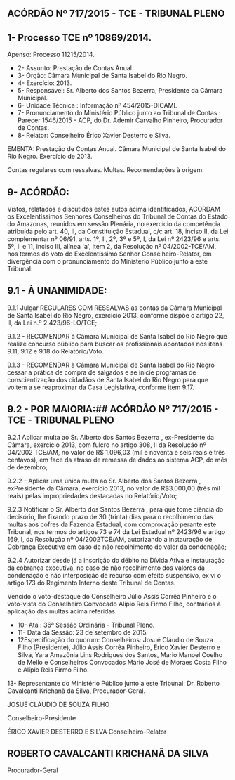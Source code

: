 
## ACÓRDÃO Nº 717/2015 - TCE - TRIBUNAL PLENO

## 1- Processo TCE nº 10869/2014.

Apenso: Processo 11215/2014.

- 2- Assunto: Prestação de Contas Anual.
- 3- Órgão: Câmara Municipal de Santa Isabel do Rio Negro.
- 4- Exercício: 2013.
- 5- Responsável: Sr. Alberto dos Santos Bezerra, Presidente da Câmara Municipal.
- 6- Unidade Técnica : Informação nº 454/2015-DICAMI.
- 7-  Pronunciamento  do  Ministério  Público  junto  ao  Tribunal  de  Contas : Parecer 1546/2015 - ACP, do Dr. Ademir Carvalho Pinheiro, Procurador de Contas.
- 8- Relator: Conselheiro Érico Xavier Desterro e Silva.

EMENTA: Prestação de Contas Anual. Câmara Municipal de Santa Isabel do Rio Negro. Exercício de 2013.

Contas regulares com ressalvas. Multas. Recomendações à origem.

## 9- ACÓRDÃO:

Vistos, relatados e discutidos estes autos acima identificados,  ACORDAM os Excelentíssimos  Senhores  Conselheiros  do  Tribunal  de  Contas  do  Estado  do Amazonas, reunidos em sessão Plenária, no exercício da competência atribuída pelo art. 40, II, da Constituição Estadual, c/c art. 18, inciso II, da Lei complementar nº 06/91, arts. 1º,  II,  2º,  3º  e  5º,  I,  da  Lei  nº  2423/96  e  arts.  5º,  II  e  11,  inciso  III,  alínea  'a',  item  2,  da Resolução nº 04/2002-TCE/AM, nos termos do voto do Excelentíssimo Senhor Conselheiro-Relator, em divergência com o pronunciamento do Ministério Público junto a este Tribunal:

## 9.1 - À UNANIMIDADE:

9.1.1  Julgar REGULARES  COM  RESSALVAS as  contas  da  Câmara Municipal de Santa Isabel do Rio Negro, exercício 2013, conforme dispõe o artigo 22, II, da Lei n.º 2.423/96-LO/TCE;

9.1.2 - RECOMENDAR à Câmara Municipal de Santa Isabel do Rio Negro que realize concurso público para buscar os profissionais apontados nos itens 9.11, 9.12 e 9.18 do Relatório/Voto.

9.1.3 - RECOMENDAR à Câmara Municipal de Santa Isabel do Rio Negro cessar a prática de compra de salgados e se  inicie programas de conscientização dos cidadãos  de  Santa  Isabel  do  Rio  Negro  para  que  voltem  a  se  reaproximar  da  Casa Legislativa, conforme item 9.17.

## 9.2 - POR MAIORIA:## ACÓRDÃO Nº 717/2015 - TCE - TRIBUNAL PLENO

9.2.1 Aplicar multa ao Sr. Alberto dos Santos Bezerra , ex-Presidente da Câmara, exercício 2013, com fulcro no artigo 308, II da Resolução nº 04/2002 TCE/AM, no valor de R$ 1.096,03 (mil e noventa e seis reais e três centavos), em face da atraso de remessa de dados ao sistema ACP, do mês de dezembro;

9.2.2 -  Aplicar  uma única multa ao Sr. Alberto dos Santos Bezerra ,  exPresidente  da  Câmara,  exercício  2013,  no  valor  de  R$3.000,00  (três  mil  reais)  pelas impropriedades destacadas no Relatório/Voto;

9.2.3 Notificar o Sr. Alberto dos Santos Bezerra , para que tome ciência do  decisório,  lhe  fixando  prazo  de  30  (trinta)  dias  para  o  recolhimento  das multas  aos cofres  da  Fazenda  Estadual,  com  comprovação  perante  este  Tribunal,  nos  termos  do artigos  73  e  74  da  Lei  Estadual  nº  2423/96  e  artigo  169,  I,  da  Resolução  nº  04/2002TCE/AM, autorizando a instauração de Cobrança Executiva em caso de não recolhimento do valor da condenação;

9.2.4  Autorizar  desde  já  a  inscrição  do  débito  na  Dívida Ativa  e instauração  da  cobrança  executiva,  no  caso  de  não  recolhimento  dos  valores  da condenação e não interposição de recurso com efeito suspensivo, ex vi o artigo 173 do Regimento Interno deste Tribunal de Contas.

Vencido o voto-destaque do Conselheiro Júlio Assis Corrêa Pinheiro e o voto-vista do  Conselheiro  Convocado  Alípio  Reis  Firmo  Filho,  contrários  à  aplicação  das multas acima referidas.

- 10- Ata : 36ª Sessão Ordinária - Tribunal Pleno.
- 11- Data da Sessão: 23 de setembro de 2015.
- 12Especificação do quorum: Conselheiros: Josué Cláudio de Souza Filho (Presidente), Júlio  Assis Corrêa Pinheiro,  Érico Xavier Desterro e Silva,  Yara  Amazônia Lins Rodrigues dos Santos, Mario Manoel Coelho de  Mello e Conselheiros Convocados Mário José de Moraes Costa Filho e Alípio Reis Firmo Filho.

13- Representante do Ministério Público junto a este Tribunal: Dr. Roberto Cavalcanti Krichanã da Silva, Procurador-Geral.

JOSUÉ CLÁUDIO DE SOUZA FILHO

Conselheiro-Presidente

ÉRICO XAVIER DESTERRO E SILVA Conselheiro-Relator

## ROBERTO CAVALCANTI KRICHANÃ DA SILVA

Procurador-Geral